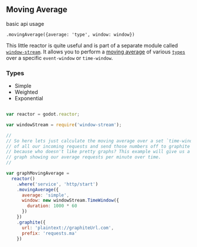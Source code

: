 ## Moving Average

basic api usage

`.movingAverage({average: 'type', window: window})`

This little reactor is quite useful and is part of a separate module called
[`window-stream`][window-stream]. It allows you to perform a [moving average][moving-average]
of various [`types`](#types) over a specific `event-window` or `time-window`.

<a href="#types"></a>
### Types
* Simple
* Weighted
* Exponential

```js

var reactor = godot.reactor;

var windowStream = require('window-stream');

//
// So here lets just calculate the moving average over a set `time-window`
// of all our incoming requests and send those numbers off to graphite
// because who doesn't like pretty graphs? This example will give us a nice
// graph showing our average requests per minute over time.
//

var graphMovingAverage =
  reactor()
    .where('service', 'http/start')
    .movingAverage({
      average: 'simple',
      window: new windowStream.TimeWindow({
        duration: 1000 * 60
      })
    })
    .graphite({
      url: 'plaintext://graphiteUrl.com',
      prefix: 'requests.ma'
    })

```

[window-stream]: https://github.com/indexzero/window-stream
[moving-average]: https://en.wikipedia.org/wiki/Moving_average
